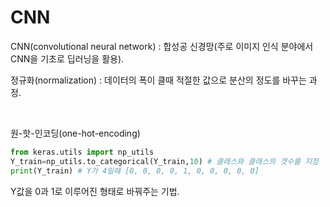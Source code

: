 # CNN

CNN(convolutional neural network) : 합성공 신경망(주로 이미지 인식 분야에서 CNN을 기초로 딥러닝을 활용).
<br>

정규화(normalization) : 데이터의 폭이 클때 적절한 값으로 분산의 정도를 바꾸는 과정.

<br>

원-핫-인코딩(one-hot-encoding)

```python
from keras.utils import np_utils
Y_train=np_utils.to_categorical(Y_train,10) # 클래스와 클래스의 갯수를 지정
print(Y_train) # Y가 4일때 [0, 0, 0, 0, 1, 0, 0, 0, 0, 0]
```

Y값을 0과 1로 이루어진 형태로 바꿔주는 기법.
